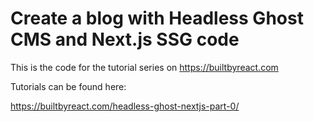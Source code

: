 # Create a blog with Headless Ghost CMS and Next.js SSG code

This is the code for the tutorial series on https://builtbyreact.com

Tutorials can be found here:

https://builtbyreact.com/headless-ghost-nextjs-part-0/
